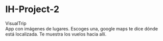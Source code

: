 # IH-Project-2

VisualTrip  
App con imágenes de lugares. Escoges una, google maps te dice dónde está localizada. Te muestra los vuelos hacia allí.
 
   
